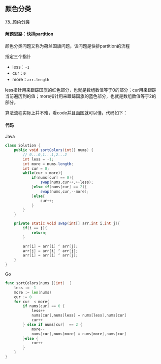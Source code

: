 ## 颜色分类

[75. 颜色分类](https://leetcode-cn.com/problems/sort-colors/)

#### 解题思路：快排partition

颜色分类问题又称为荷兰国旗问题，该问题是快排partition的流程

指定三个指针

- less：`-1`
- cur：`0`
- more：`arr.length`

less指针用来跟踪国旗的红色部分，也就是数组数值等于0的部分；cur用来跟踪当前遍历到的值；more指针用来跟踪国旗的蓝色部分，也就是数组数值等于2的部分。

算法流程实际上并不难，看code并且画图就可以懂，代码如下：

#### 代码

Java

```java
class Solution {
    public void sortColors(int[] nums) {
        // 0...0,1...1,2...2
        int less = -1;
        int more = nums.length;
        int cur = 0;
        while(cur < more){
            if(nums[cur] == 0){
                swap(nums,cur++,++less);
            }else if(nums[cur] == 2){
                swap(nums,cur,--more);
            }else{
                cur++;
            }
        }
    }

    private static void swap(int[] arr,int i,int j){
        if(i == j){
            return;
        }

        arr[i] = arr[i] ^ arr[j];
        arr[j] = arr[i] ^ arr[j];
        arr[i] = arr[i] ^ arr[j];
    }
}
```

Go

```go
func sortColors(nums []int)  {
    less := -1
    more := len(nums)
    cur := 0
    for cur  < more{
        if nums[cur] == 0 {
            less++
            nums[cur],nums[less] = nums[less],nums[cur]
            cur++
        } else if nums[cur]  == 2 {
            more--
            nums[cur],nums[more] = nums[more],nums[cur]
        }else {
            cur++
        }
    }
}
```

